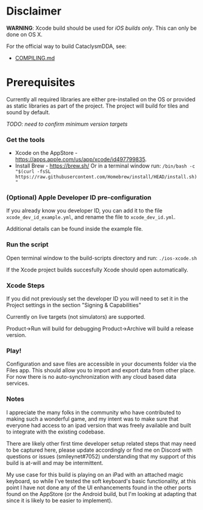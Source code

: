 # Disclaimer

**WARNING**: Xcode build should be used for *iOS builds only*. This can only be done on OS X.

For the official way to build CataclysmDDA, see:
  * [COMPILING.md](COMPILING.md)

# Prerequisites

Currently all required libraries are either pre-installed on the OS or provided as static libraries as part of the project. The project will build for tiles and sound by default.

*TODO: need to confirm minimum version targets*

### Get the tools

* Xcode on the AppStore - https://apps.apple.com/us/app/xcode/id497799835.
* Install Brew - https://brew.sh/
    Or in a terminal window run:
    `/bin/bash -c "$(curl -fsSL https://raw.githubusercontent.com/Homebrew/install/HEAD/install.sh)"`

### (Optional) Apple Developer ID pre-configuration

If you already know you developer ID, you can add it to the file `xcode_dev_id_example.yml`, and rename the file to `xcode_dev_id.yml`.

Additional details can be found inside the example file.

### Run the script

Open terminal window to the build-scripts directory and run:
`./ios-xcode.sh`

If the Xcode project builds succesfully Xcode should open automatically.

### Xcode Steps

If you did not previously set the developer ID you will need to set it in the Project settings in the section "Signing & Capabilities"

Currently on live targets (not simulators) are supported.

Product->Run will build for debugging
Product->Archive will build a release version.

### Play!

Configuration and save files are accessible in your documents folder via the Files app. This should allow you to import and export data from other place. For now there is no auto-synchronization with any cloud based data services.

### Notes

I appreciate the many folks in the community who have contributed to making such a wonderful game, and my intent was to make sure that everyone had access to an ipad version that was freely available and built to integrate with the existing codebase.

There are likely other first time developer setup related steps that may need to be captured here, please update accordingly or find me on Discord with questions or issues (smileynet#7052) understanding that my support of this build is at-will and may be intermittent.

My use case for this build is playing on an iPad with an attached magic keyboard, so while I've tested the soft keyboard's basic functionality, at this point I have not done any of the UI enhancements found in the other ports found on the AppStore (or the Android build, but I'm looking at adapting that since it is likely to be easier to implement).